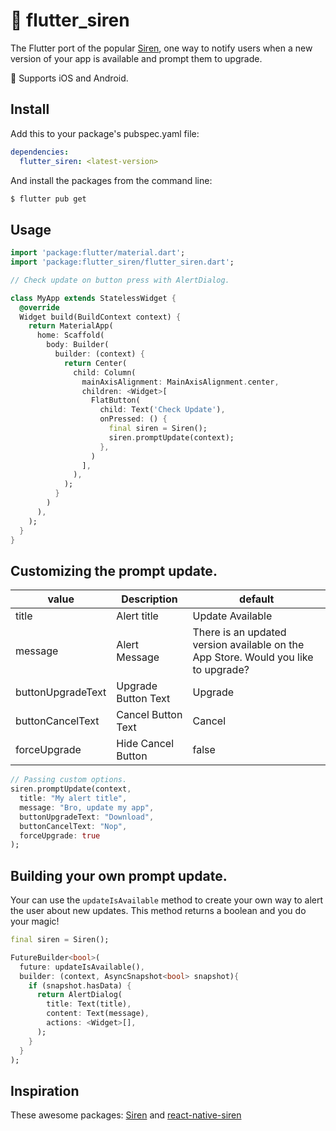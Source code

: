 # 🚨 flutter_siren

The Flutter port of the popular [Siren](https://github.com/ArtSabintsev/Siren), one way to notify users when a new version of your app is available and prompt them to upgrade.

🚀 Supports iOS and Android.

## Install
Add this to your package's pubspec.yaml file:

```yaml
dependencies:
  flutter_siren: <latest-version>
```

And install the packages from the command line:

```sh
$ flutter pub get
```

## Usage

```dart
import 'package:flutter/material.dart';
import 'package:flutter_siren/flutter_siren.dart';

// Check update on button press with AlertDialog.

class MyApp extends StatelessWidget {
  @override
  Widget build(BuildContext context) {
    return MaterialApp(
      home: Scaffold(
        body: Builder(
          builder: (context) {
            return Center(
              child: Column(
                mainAxisAlignment: MainAxisAlignment.center,
                children: <Widget>[
                  FlatButton(
                    child: Text('Check Update'),
                    onPressed: () {
                      final siren = Siren();
                      siren.promptUpdate(context);
                    },
                  )
                ],
              ),
            );
          }
        )
      ),
    );
  }
}

```

## Customizing the prompt update. 

| value             | Description             | default |
| -------------     |-------------            | -----|
|title              | Alert title             | Update Available |
|message            | Alert Message           | There is an updated version available on the App Store. Would you like to upgrade? |
|buttonUpgradeText  | Upgrade Button Text     | Upgrade |
|buttonCancelText   | Cancel Button Text      | Cancel |
|forceUpgrade       | Hide Cancel Button      | false |

```dart
// Passing custom options.
siren.promptUpdate(context, 
  title: "My alert title", 
  message: "Bro, update my app", 
  buttonUpgradeText: "Download",  
  buttonCancelText: "Nop",
  forceUpgrade: true
);
```

## Building your own prompt update.

Your can use the `updateIsAvailable` method to create your own way to alert the user about new updates. This method returns a boolean and you do your magic!  
```dart 
final siren = Siren();

FutureBuilder<bool>(
  future: updateIsAvailable(),
  builder: (context, AsyncSnapshot<bool> snapshot){ 
    if (snapshot.hasData) {
      return AlertDialog(
        title: Text(title),
        content: Text(message),
        actions: <Widget>[],
      );
    }
  }
);
```

## Inspiration
These awesome packages: [Siren](https://github.com/ArtSabintsev/Siren) and [react-native-siren](https://github.com/GantMan/react-native-siren)

